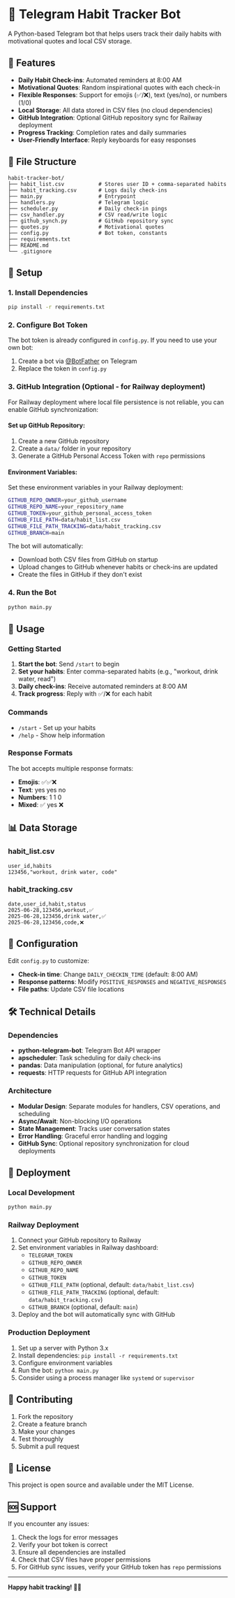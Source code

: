# 🤖 Telegram Habit Tracker Bot

A Python-based Telegram bot that helps users track their daily habits with motivational quotes and local CSV storage.

## 🎯 Features

- **Daily Habit Check-ins**: Automated reminders at 8:00 AM
- **Motivational Quotes**: Random inspirational quotes with each check-in
- **Flexible Responses**: Support for emojis (✅/❌), text (yes/no), or numbers (1/0)
- **Local Storage**: All data stored in CSV files (no cloud dependencies)
- **GitHub Integration**: Optional GitHub repository sync for Railway deployment
- **Progress Tracking**: Completion rates and daily summaries
- **User-Friendly Interface**: Reply keyboards for easy responses

## 📁 File Structure

```
habit-tracker-bot/
├── habit_list.csv           # Stores user ID + comma-separated habits
├── habit_tracking.csv       # Logs daily check-ins
├── main.py                  # Entrypoint
├── handlers.py              # Telegram logic
├── scheduler.py             # Daily check-in pings
├── csv_handler.py           # CSV read/write logic
├── github_synch.py          # GitHub repository sync
├── quotes.py                # Motivational quotes
├── config.py                # Bot token, constants
├── requirements.txt
├── README.md
└── .gitignore
```

## 🚀 Setup

### 1. Install Dependencies

```bash
pip install -r requirements.txt
```

### 2. Configure Bot Token

The bot token is already configured in `config.py`. If you need to use your own bot:

1. Create a bot via [@BotFather](https://t.me/botfather) on Telegram
2. Replace the token in `config.py`

### 3. GitHub Integration (Optional - for Railway deployment)

For Railway deployment where local file persistence is not reliable, you can enable GitHub synchronization:

#### Set up GitHub Repository:
1. Create a new GitHub repository
2. Create a `data/` folder in your repository
3. Generate a GitHub Personal Access Token with `repo` permissions

#### Environment Variables:
Set these environment variables in your Railway deployment:

```bash
GITHUB_REPO_OWNER=your_github_username
GITHUB_REPO_NAME=your_repository_name
GITHUB_TOKEN=your_github_personal_access_token
GITHUB_FILE_PATH=data/habit_list.csv
GITHUB_FILE_PATH_TRACKING=data/habit_tracking.csv
GITHUB_BRANCH=main
```

The bot will automatically:
- Download both CSV files from GitHub on startup
- Upload changes to GitHub whenever habits or check-ins are updated
- Create the files in GitHub if they don't exist

### 4. Run the Bot

```bash
python main.py
```

## 📱 Usage

### Getting Started

1. **Start the bot**: Send `/start` to begin
2. **Set your habits**: Enter comma-separated habits (e.g., "workout, drink water, read")
3. **Daily check-ins**: Receive automated reminders at 8:00 AM
4. **Track progress**: Reply with ✅/❌ for each habit

### Commands

- `/start` - Set up your habits
- `/help` - Show help information

### Response Formats

The bot accepts multiple response formats:

- **Emojis**: ✅✅❌
- **Text**: yes yes no
- **Numbers**: 1 1 0
- **Mixed**: ✅ yes ❌

## 📊 Data Storage

### habit_list.csv
```csv
user_id,habits
123456,"workout, drink water, code"
```

### habit_tracking.csv
```csv
date,user_id,habit,status
2025-06-28,123456,workout,✅
2025-06-28,123456,drink water,✅
2025-06-28,123456,code,❌
```

## 🔧 Configuration

Edit `config.py` to customize:

- **Check-in time**: Change `DAILY_CHECKIN_TIME` (default: 8:00 AM)
- **Response patterns**: Modify `POSITIVE_RESPONSES` and `NEGATIVE_RESPONSES`
- **File paths**: Update CSV file locations

## 🛠️ Technical Details

### Dependencies

- **python-telegram-bot**: Telegram Bot API wrapper
- **apscheduler**: Task scheduling for daily check-ins
- **pandas**: Data manipulation (optional, for future analytics)
- **requests**: HTTP requests for GitHub API integration

### Architecture

- **Modular Design**: Separate modules for handlers, CSV operations, and scheduling
- **Async/Await**: Non-blocking I/O operations
- **State Management**: Tracks user conversation states
- **Error Handling**: Graceful error handling and logging
- **GitHub Sync**: Optional repository synchronization for cloud deployments

## 🚀 Deployment

### Local Development
```bash
python main.py
```

### Railway Deployment
1. Connect your GitHub repository to Railway
2. Set environment variables in Railway dashboard:
   - `TELEGRAM_TOKEN`
   - `GITHUB_REPO_OWNER`
   - `GITHUB_REPO_NAME`
   - `GITHUB_TOKEN`
   - `GITHUB_FILE_PATH` (optional, default: `data/habit_list.csv`)
   - `GITHUB_FILE_PATH_TRACKING` (optional, default: `data/habit_tracking.csv`)
   - `GITHUB_BRANCH` (optional, default: `main`)
3. Deploy and the bot will automatically sync with GitHub

### Production Deployment
1. Set up a server with Python 3.x
2. Install dependencies: `pip install -r requirements.txt`
3. Configure environment variables
4. Run the bot: `python main.py`
5. Consider using a process manager like `systemd` or `supervisor`

## 🤝 Contributing

1. Fork the repository
2. Create a feature branch
3. Make your changes
4. Test thoroughly
5. Submit a pull request

## 📝 License

This project is open source and available under the MIT License.

## 🆘 Support

If you encounter any issues:

1. Check the logs for error messages
2. Verify your bot token is correct
3. Ensure all dependencies are installed
4. Check that CSV files have proper permissions
5. For GitHub sync issues, verify your GitHub token has `repo` permissions

---

**Happy habit tracking! 🎯✨** 